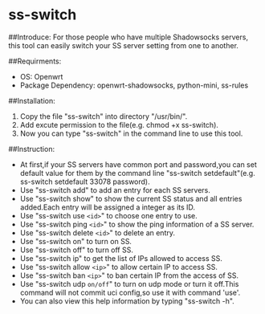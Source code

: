 # ss-switch

##Introduce:
For those people who have multiple Shadowsocks servers, this tool can easily switch your SS server setting from one to another.

##Requirments:
- OS: Openwrt
- Package Dependency: openwrt-shadowsocks, python-mini, ss-rules

##Installation:
1. Copy the file "ss-switch" into directory "/usr/bin/".
2. Add excute permission to the file(e.g. chmod +x ss-switch).
3. Now you can type "ss-switch" in the command line to use this tool.

##Instruction:
- At first,if your SS servers have common port and password,you can set default value for them by the command line "ss-switch setdefault"(e.g. ss-switch setdefault 33078 password).
- Use "ss-switch add" to add an entry for each SS servers.
- Use "ss-switch show" to show the current SS status and all entries added.Each entry will be assigned a integer as its ID.
- Use "ss-switch use `<id>`" to choose one entry to use.
- Use "ss-switch ping `<id>`" to show the ping information of a SS server.
- Use "ss-switch delete `<id>`" to delete an entry.
- Use "ss-switch on" to turn on SS.
- Use "ss-switch off" to turn off SS.
- Use "ss-switch ip" to get the list of IPs allowed to access SS.
- Use "ss-switch allow `<ip>`" to allow certain IP to access SS.
- Use "ss-switch ban `<ip>`" to ban certain IP from the access of SS.
- Use "ss-switch udp `on/off`" to turn on udp mode or turn it off.This command will not commit uci config,so use it with command 'use'.
- You can also view this help information by typing "ss-switch -h".

